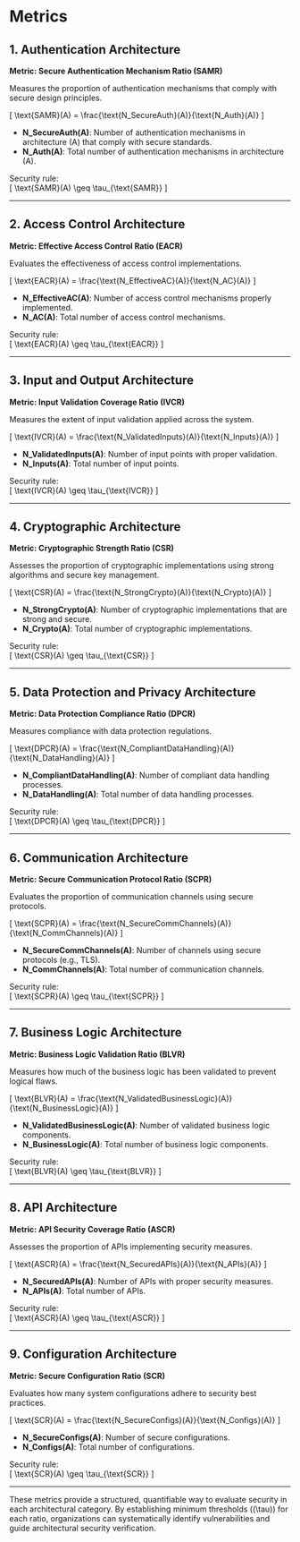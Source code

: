 # Metrics

## 1. Authentication Architecture

**Metric: Secure Authentication Mechanism Ratio (SAMR)**

Measures the proportion of authentication mechanisms that comply with secure design principles.

\[
\text{SAMR}(A) = \frac{\text{N\_SecureAuth}(A)}{\text{N\_Auth}(A)}
\]

- **N_SecureAuth(A)**: Number of authentication mechanisms in architecture \(A\) that comply with secure standards.
- **N_Auth(A)**: Total number of authentication mechanisms in architecture \(A\).

Security rule:  
\[
\text{SAMR}(A) \geq \tau_{\text{SAMR}}
\]

---

## 2. Access Control Architecture

**Metric: Effective Access Control Ratio (EACR)**

Evaluates the effectiveness of access control implementations.

\[
\text{EACR}(A) = \frac{\text{N\_EffectiveAC}(A)}{\text{N\_AC}(A)}
\]

- **N_EffectiveAC(A)**: Number of access control mechanisms properly implemented.
- **N_AC(A)**: Total number of access control mechanisms.

Security rule:  
\[
\text{EACR}(A) \geq \tau_{\text{EACR}}
\]

---

## 3. Input and Output Architecture

**Metric: Input Validation Coverage Ratio (IVCR)**

Measures the extent of input validation applied across the system.

\[
\text{IVCR}(A) = \frac{\text{N\_ValidatedInputs}(A)}{\text{N\_Inputs}(A)}
\]

- **N_ValidatedInputs(A)**: Number of input points with proper validation.
- **N_Inputs(A)**: Total number of input points.

Security rule:  
\[
\text{IVCR}(A) \geq \tau_{\text{IVCR}}
\]

---

## 4. Cryptographic Architecture

**Metric: Cryptographic Strength Ratio (CSR)**

Assesses the proportion of cryptographic implementations using strong algorithms and secure key management.

\[
\text{CSR}(A) = \frac{\text{N\_StrongCrypto}(A)}{\text{N\_Crypto}(A)}
\]

- **N_StrongCrypto(A)**: Number of cryptographic implementations that are strong and secure.
- **N_Crypto(A)**: Total number of cryptographic implementations.

Security rule:  
\[
\text{CSR}(A) \geq \tau_{\text{CSR}}
\]

---

## 5. Data Protection and Privacy Architecture

**Metric: Data Protection Compliance Ratio (DPCR)**

Measures compliance with data protection regulations.

\[
\text{DPCR}(A) = \frac{\text{N\_CompliantDataHandling}(A)}{\text{N\_DataHandling}(A)}
\]

- **N_CompliantDataHandling(A)**: Number of compliant data handling processes.
- **N_DataHandling(A)**: Total number of data handling processes.

Security rule:  
\[
\text{DPCR}(A) \geq \tau_{\text{DPCR}}
\]

---

## 6. Communication Architecture

**Metric: Secure Communication Protocol Ratio (SCPR)**

Evaluates the proportion of communication channels using secure protocols.

\[
\text{SCPR}(A) = \frac{\text{N\_SecureCommChannels}(A)}{\text{N\_CommChannels}(A)}
\]

- **N_SecureCommChannels(A)**: Number of channels using secure protocols (e.g., TLS).
- **N_CommChannels(A)**: Total number of communication channels.

Security rule:  
\[
\text{SCPR}(A) \geq \tau_{\text{SCPR}}
\]

---

## 7. Business Logic Architecture

**Metric: Business Logic Validation Ratio (BLVR)**

Measures how much of the business logic has been validated to prevent logical flaws.

\[
\text{BLVR}(A) = \frac{\text{N\_ValidatedBusinessLogic}(A)}{\text{N\_BusinessLogic}(A)}
\]

- **N_ValidatedBusinessLogic(A)**: Number of validated business logic components.
- **N_BusinessLogic(A)**: Total number of business logic components.

Security rule:  
\[
\text{BLVR}(A) \geq \tau_{\text{BLVR}}
\]

---

## 8. API Architecture

**Metric: API Security Coverage Ratio (ASCR)**

Assesses the proportion of APIs implementing security measures.

\[
\text{ASCR}(A) = \frac{\text{N\_SecuredAPIs}(A)}{\text{N\_APIs}(A)}
\]

- **N_SecuredAPIs(A)**: Number of APIs with proper security measures.
- **N_APIs(A)**: Total number of APIs.

Security rule:  
\[
\text{ASCR}(A) \geq \tau_{\text{ASCR}}
\]

---

## 9. Configuration Architecture

**Metric: Secure Configuration Ratio (SCR)**

Evaluates how many system configurations adhere to security best practices.

\[
\text{SCR}(A) = \frac{\text{N\_SecureConfigs}(A)}{\text{N\_Configs}(A)}
\]

- **N_SecureConfigs(A)**: Number of secure configurations.
- **N_Configs(A)**: Total number of configurations.

Security rule:  
\[
\text{SCR}(A) \geq \tau_{\text{SCR}}
\]

---

These metrics provide a structured, quantifiable way to evaluate security in each architectural category. By establishing minimum thresholds (\(\tau\)) for each ratio, organizations can systematically identify vulnerabilities and guide architectural security verification.
